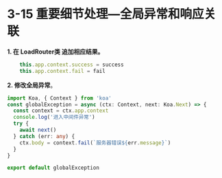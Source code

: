 # 3-15  重要细节处理—全局异常和响应关联

**1. 在 LoadRouter类 追加相应结果。**

```ts
    this.app.context.success = success
    this.app.context.fail = fail
```

**2. 修改全局异常**。

```ts
import Koa, { Context } from 'koa'
const globalException = async (ctx: Context, next: Koa.Next) => {
  const context = ctx.app.context
  console.log('进入中间件异常')
  try {
    await next()
  } catch (err: any) {
    ctx.body = context.fail(`服务器错误${err.message}`)
  }
}

export default globalException
```
